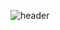 
![header](https://capsule-render.vercel.app/api?type=soft&color=auto&height=300&section=header&text=capsule%20render&fontSize=90)

